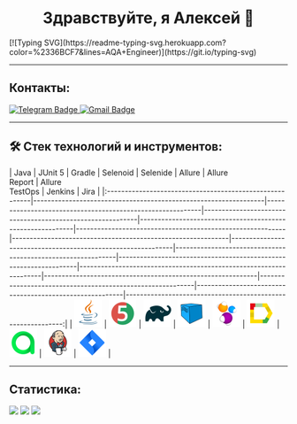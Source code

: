 <h1 align="center">Здравствуйте, я Алексей 👋</h1>
[![Typing SVG](https://readme-typing-svg.herokuapp.com?color=%2336BCF7&lines=AQA+Engineer)](https://git.io/typing-svg)

---
## Контакты:

  <a href="https://t.me/alexey0988">
    <img src="https://img.shields.io/badge/Telegram-blue?style=for-the-badge&logo=telegram&logoColor=white" alt="Telegram Badge"/>
  </a>
  
   <a href="mailto:alex.ivanov0988@gmail.com">
    <img src="https://img.shields.io/badge/Gmail-red?style=for-the-badge&logo=gmail&logoColor=white" alt="Gmail Badge"/>
  </a>
  
---
## 🛠 Стек технологий и инструментов:

| Java                                                    | JUnit 5                                                   | Gradle                                                    | Selenoid                                                    | Selenide                                                    | Allure                                                    | Allure<br/>Report                                                | Allure <br> TestOps                                               | Jenkins                                                    | Jira                                                    |
|:--------------------------------------------------------|-----------------------------------------------------------------|-----------------------------------------------------------|-----------------------------------------------------------|-----------------------------------------------------------|-----------------------------------------------------------|-------------------------------------------------------------|-------------------------------------------------------------|-------------------------------------------------------------|------------------------------------------------------------------|-------------------------------------------------------------------|------------------------------------------------------------|-----------------------------------------------------------|---------------------------------------------------------|------------------------------------------------------------:|
| <img height="50" src="media/icons/Java.svg" width="50"/> | <img height="50" src="media/icons/JUnit5.svg" width="50"/> | <img height="50" src="media/icons/Gradle.svg" width="50"/> | <img height="50" src="media/icons/Selenoid.svg" width="50"/> | <img height="50" src="media/icons/Selenide.svg" width="50"/> | <img height="50" src="media/icons/Allure.svg" width="50"/> | <img height="50" src="media\icons\Allure_TO.svg" width="50"/> | <img height="50" src="media/icons/Jenkins.svg" width="50"/> | <img height="50" src="media/icons/Jira.svg" width="50"/> |

---

## Статистика:
  ![](https://github-profile-summary-cards.vercel.app/api/cards/profile-details?username=Alex8817&theme=solarized_dark)
  ![](https://github-profile-summary-cards.vercel.app/api/cards/stats?username=Alex8817&theme=solarized_dark)
  ![](https://github-profile-summary-cards.vercel.app/api/cards/repos-per-language?username=Alex8817&theme=solarized_dark)

  
<!--
**Alex8817/Alex8817** is a ✨ _special_ ✨ repository because its `README.md` (this file) appears on your GitHub profile.

Here are some ideas to get you started:

- 🔭 I’m currently working on ...
- 🌱 I’m currently learning ...
- 👯 I’m looking to collaborate on ...
- 🤔 I’m looking for help with ...
- 💬 Ask me about ...
- 📫 How to reach me: ...
- 😄 Pronouns: ...
- ⚡ Fun fact: ...
-->
